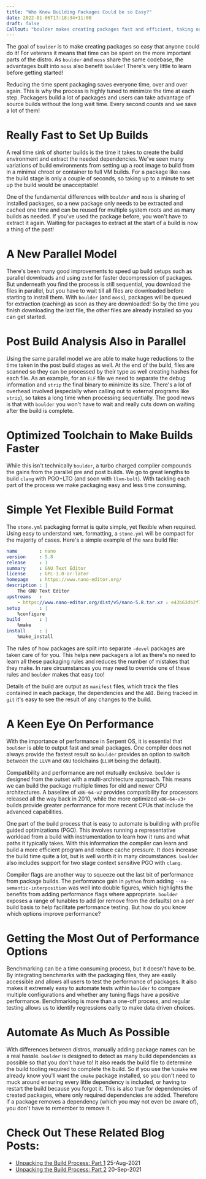 ```yaml
---
title: "Who Knew Building Packages Could be so Easy?"
date: 2022-01-06T17:18:34+11:00
draft: false
Callout: "boulder makes creating packages fast and efficient, taking out all the leg work"
---
```


<!---
Why:
- Building packages takes too long
- Packaging should be as easy as possible, without needing OS specific knowledge

What:
- Really Fast to Set Up Builds (awesome package caching)
- A New Parallel Model (parallel downloads with caching while downloading)
- Post Build Analysis Also in Parallel
- Optimized Toolchain to Make Builds Faster (not boulder but key, potentially link back to fast page)
- Simple Yet Flexible Build Format (basic `stone.yml`)
- A Keen Eye On Performance (output optimized packages - toolchain switching, v2 and v3+, PGO, compiler flags)
- Getting the Most Out of Performance Options (integrating benchmarks)
- Automate As Much As Possible (auto dependency detection all over)
--->

The goal of `boulder` is to make creating packages so easy that anyone could do it! For veterans it means that time can
be spent on the more important parts of the distro. As `boulder` and `moss` share the same codebase, the advantages
built into `moss` also benefit `boulder`! There's very little to learn before getting started!

Reducing the time spent packaging saves everyone time, over and over again. This is why the process is highly tuned to
minimize the time at each step. Packagers build a lot of packages and users can take advantage of source builds without
the long wait time. Every second counts and we save a lot of them!

# Really Fast to Set Up Builds

A real time sink of shorter builds is the time it takes to create the build environment and extract the needed
dependencies. We've seen many variations of build environments from setting up a root image to build from in a minimal
chroot or container to full VM builds. For a package like `nano` the build stage is only a couple of seconds, so taking
up to a minute to set up the build would be unacceptable!

One of the fundamental differences with `boulder` and `moss` is sharing of installed packages, so a new package only
needs to be extracted and cached one time and can be reused for multiple system roots and as many builds as needed. If
you've used the package before, you won't have to extract it again. Waiting for packages to extract at the start of a
build is now a thing of the past!

# A New Parallel Model

There's been many good improvements to speed up build setups such as parallel downloads and using `zstd` for faster
decompression of packages. But underneath you find the process is still sequential, you download the files in parallel,
but you have to wait till all files are downloaded before starting to install them. With `boulder` (and `moss`),
packages will be queued for extraction (caching) as soon as they are downloaded! So by the time you finish downloading
the last file, the other files are already installed so you can get started.

# Post Build Analysis Also in Parallel

Using the same parallel model we are able to make huge reductions to the time taken in the post build stages as well.
At the end of the build, files are scanned so they can be processed by their type as well creating hashes for each file.
As an example, for an `ELF` file we need to separate the debug information and `strip` the final binary to minimize
its size. There's a lot of overhead involved (especially when calling out to external programs like `strip`), so takes
a long time when processing sequentially. The good news is that with `boulder` you won't have to wait and really cuts
down on waiting after the build is complete.

# Optimized Toolchain to Make Builds Faster

While this isn't technically `boulder`, a turbo charged compiler compounds the gains from the parallel pre and post
builds. We go to great lengths to build `clang` with PGO+LTO (and soon with `llvm-bolt`). With tackling each part of the
process we make packaging easy and less time consuming.

# Simple Yet Flexible Build Format

The `stone.yml` packaging format is quite simple, yet flexible when required. Using easy to understand `YAML`
formatting, a `stone.yml` will be compact for the majority of cases. Here's a simple example of the `nano` build file:

```yaml
name        : nano
version     : 5.8
release     : 1
summary     : GNU Text Editor
license     : GPL-3.0-or-later
homepage    : https://www.nano-editor.org/
description : |
    The GNU Text Editor
upstreams   :
    - https://www.nano-editor.org/dist/v5/nano-5.8.tar.xz : e43b63db2f78336e2aa123e8d015dbabc1720a15361714bfd4b1bb4e5e87768c
setup       : |
    %configure
build       : |
    %make
install     : |
    %make_install
```

The rules of how packages are split into separate `-devel` packages are taken care of for you. This helps new packagers a
lot as there's no need to learn all these packaging rules and reduces the number of mistakes that they make. In rare
circumstances you may need to override one of these rules and `boulder` makes that easy too!

Details of the build are output as `manifest` files, which track the files contained in each package, the dependencies
and the `ABI`. Being tracked in `git` it's easy to see the result of any changes to the build.

# A Keen Eye On Performance

With the importance of performance in Serpent OS, it is essential that `boulder` is able to output fast and small
packages. One compiler does not always provide the fastest result so `boulder` provides an option to switch between the
`LLVM` and `GNU` toolchains (`LLVM` being the default).

Compatibility and performance are not mutually exclusive. `boulder` is designed from the outset with a
multi-architecture approach. This means we can build the package multiple times for old and newer CPU architectures. A
baseline of `x86-64-v2` provides compatibility for processors released all the way back in 2010, while the more
optimized `x86-64-v3+` builds provide greater performance for more recent CPUs that include the advanced capabilities.

One part of the build process that is easy to automate is building with profile guided optimizations (PGO). This involves
running a representative workload from a build with instrumentation to learn how it runs and what paths it typically
takes. With this information the compiler can learn and build a more efficient program and reduce cache pressure. It
does increase the build time quite a lot, but is well worth it in many circumstances. `boulder` also includes support
for two stage context sensitive PGO with `clang`.

Compiler flags are another way to squeeze out the last bit of performance from package builds. The performance gain in
`python` from adding `--no-semantic-interposition` was well into double figures, which highlights the benefits from
adding performance flags where appropriate. `boulder` exposes a range of tunables to add (or remove from the defaults)
on a per build basis to help facilitate performance testing. But how do you know which options improve performance?

# Getting the Most Out of Performance Options

Benchmarking can be a time consuming process, but it doesn't have to be. By integrating benchmarks with the packaging
files, they are easily accessible and allows all users to test the performance of packages. It also makes it extremely easy to
automate tests within `boulder` to compare multiple configurations and whether any tuning flags have a positive
performance. Benchmarking is more than a one-off process, and regular testing allows us to identify regressions early to
make data driven choices.

# Automate As Much As Possible

With differences between distros, manually adding package names can be a real hassle. `boulder` is designed to detect
as many build dependencies as possible so that you don't have to! It also reads the build file to determine the build
tooling required to complete the build. So if you use the `%cmake` we already know you'll want the `cmake` package
installed, so you don't need to muck around ensuring every little dependency is included, or having to restart the build
because you forgot it. This is also true for dependencies of created packages, where only required dependencies are
added. Therefore if a package removes a dependency (which you may not even be aware of), you don't have to remember to
remove it.

# Check Out These Related Blog Posts:

- [Unpacking the Build Process: Part 1](/blog/2021/08/25/unpacking-the-build-process-part-1) 25-Aug-2021
- [Unpacking the Build Process: Part 2](/blog/2021/09/20/unpacking-the-build-process-part-2) 20-Sep-2021
